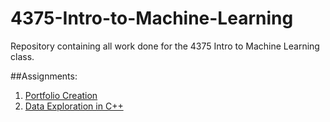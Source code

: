 # 4375-Intro-to-Machine-Learning
Repository containing all work done for the 4375 Intro to Machine Learning class. 

##Assignments:

1) [Portfolio Creation]("Overview_of_ML".pdf)
2) [Data Exploration in C++]("Project_1_Data_Exploration_Report")
